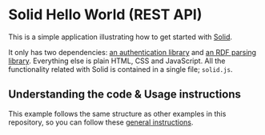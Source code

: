 # Solid Hello World (REST API)

This is a simple application illustrating how to get started with [Solid](https://solidproject.org/).

It only has two dependencies: [an authentication library](https://github.com/inrupt/solid-client-authn-js) and [an RDF parsing library](https://github.com/rdfjs/N3.js). Everything else is plain HTML, CSS and JavaScript. All the functionality related with Solid is contained in a single file; `solid.js`.

## Understanding the code & Usage instructions

This example follows the same structure as other examples in this repository, so you can follow these [general instructions](../).
